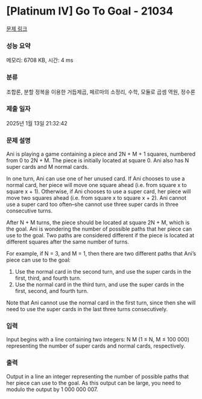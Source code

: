 # [Platinum IV] Go To Goal - 21034 

[문제 링크](https://www.acmicpc.net/problem/21034) 

### 성능 요약

메모리: 6708 KB, 시간: 4 ms

### 분류

조합론, 분할 정복을 이용한 거듭제곱, 페르마의 소정리, 수학, 모듈로 곱셈 역원, 정수론

### 제출 일자

2025년 1월 13일 21:32:42

### 문제 설명

<p>Ani is playing a game containing a piece and 2N + M + 1 squares, numbered from 0 to 2N + M. The piece is initially located at square 0. Ani also has N super cards and M normal cards.</p>

<p>In one turn, Ani can use one of her unused card. If Ani chooses to use a normal card, her piece will move one square ahead (i.e. from square x to square x + 1). Otherwise, if Ani chooses to use a super card, her piece will move two squares ahead (i.e. from square x to square x + 2). Ani cannot use a super card too often–she cannot use three super cards in three consecutive turns.</p>

<p>After N + M turns, the piece should be located at square 2N + M, which is the goal. Ani is wondering the number of possible paths that her piece can use to the goal. Two paths are considered different if the piece is located at different squares after the same number of turns.</p>

<p>For example, if N = 3, and M = 1, then there are two different paths that Ani’s piece can use to the goal:</p>

<ol>
	<li>Use the normal card in the second turn, and use the super cards in the first, third, and fourth turn.</li>
	<li>Use the normal card in the third turn, and use the super cards in the first, second, and fourth turn.</li>
</ol>

<p>Note that Ani cannot use the normal card in the first turn, since then she will need to use the super cards in the last three turns consecutively.</p>

### 입력 

 <p>Input begins with a line containing two integers: N M (1 ≤ N, M ≤ 100 000) representing the number of super cards and normal cards, respectively.</p>

### 출력 

 <p>Output in a line an integer representing the number of possible paths that her piece can use to the goal. As this output can be large, you need to modulo the output by 1 000 000 007.</p>


